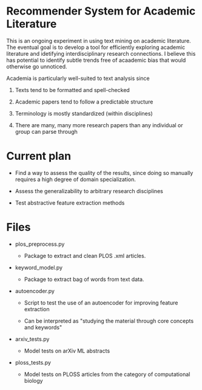 # Recommender System for Academic Literature
This is an ongoing experiment in using text mining on academic literature. The eventual goal is to develop a tool for efficiently exploring academic literature and idetifying interdisciplinary research connections. I believe this has potential to identify subtle trends free of acaademic bias that would otherwise go unnoticed.

Academia is particularly well-suited to text analysis since

1) Texts tend to be formatted and spell-checked

2) Academic papers tend to follow a predictable structure

3) Terminology is mostly standardized (within disciplines)

4) There are many, many more research papers than any individual or group can parse through


# Current plan
- Find a way to assess the quality of the results, since doing so manually requires a high degree of domain specialization.

- Assess the generalizability to arbitrary research disciplines

- Test abstractive feature extraction methods

# Files

- plos_preprocess.py

  - Package to extract and clean PLOS .xml articles.

- keyword_model.py

  - Package to extract bag of words from text data.

- autoencoder.py

  - Script to test the use of an autoencoder for improving feature extraction

  - Can be interpreted as "studying the material through core concepts and keywords"

- arxiv_tests.py

  - Model tests on arXiv ML abstracts

- ploss_tests.py

  - Model tests on PLOSS articles from the category of computational biology
